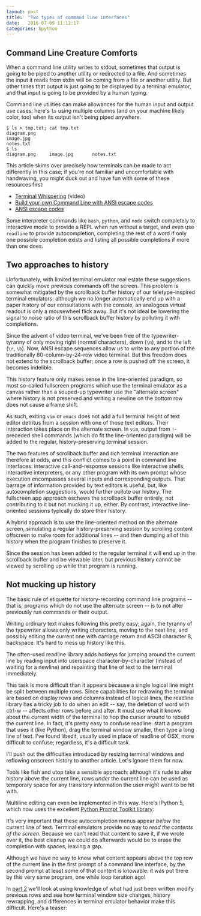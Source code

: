 ```yaml
---
layout: post
title:  "Two types of command line interfaces"
date:   2016-07-09 11:12:17
categories: bpython
---
```


Command Line Creature Comforts
------------------------------

When a command line utility writes to stdout, sometimes that output is going
to be piped to another utility or redirected to a file. And sometimes the
input it reads from stdin will be coming from a file or another utility.
But other times that output is just going to be displayed by a terminal emulator,
and that input is going to be provided by a human typing.

Command line utilities can make allowances for the human input and output
use cases: here's `ls` using multiple columns (and on your machine likely
color, too) when its output isn't being piped anywhere.

    $ ls > tmp.txt; cat tmp.txt
    diagram.png
    image.jpg
    notes.txt
    $ ls
    diagram.png     image.jpg       notes.txt

This article skims over precisely how terminals can be made to act differently
in this case; if you're not familiar and uncomfortable with handwaving, you
might duck out and have fun with some of these resources first:

* [Terminal Whispering](https://www.youtube.com/watch?v=rSnMoClPH2E) (video)
* [Build your own Command Line with ANSI escape codes](http://www.lihaoyi.com/post/BuildyourownCommandLinewithANSIescapecodes.html)
* [ANSI escape codes](https://en.wikipedia.org/wiki/ANSI_escape_code)


Some interpreter commands like `bash`, `python`, and `node` switch completely to interactive mode to
provide a REPL when run without a target, and even use `readline` to provide autocompletion,
completing the rest of a word if only one possible completion exists and listing all
possible completions if more than one does.

<script type="text/javascript" src="https://asciinema.org/a/79156.js" id="asciicast-79156" async></script>

Two approaches to history
-------------------------

Unfortunately, with limited terminal emulator real estate these suggestions
can quickly move previous commands off the screen.
This problem is somewhat mitigated by the
scrollback buffer history of our teletype-inspired terminal emulators:
although we no
longer automatically end up with a paper history of our consultations
with the console,
an analogous virtual readout is only a mousewheel flick away.
But it's not ideal be lowering the signal to noise ratio of this scrollback
buffer history by polluting it with completions.

Since the advent of video terminal, we've been free of the typewriter-tyranny of
only moving right (normal characters), down (`\n`), and to the left
(`\r`, `\b`). Now, ANSI escape sequences allow us to write to any portion of
the traditionally 80-column-by-24-row video terminal. But this freedom
does not extend to the scrollback buffer; once a row is pushed off the
screen, it becomes indelible.

This history feature only makes sense in the line-oriented paradigm, so
most so-called fullscreen programs which use the terminal emulator as a canvas
rather than a souped-up typewriter use the "alternate screen" where history
is not preserved and writing a newline on the bottom row does not cause a
frame shift.

<script type="text/javascript" src="https://asciinema.org/a/79147.js" id="asciicast-79147" async></script>

As such, exiting `vim` or `emacs` does not add a full terminal height of
text editor detritus from a session with one of those text editors. Their interaction
takes place on the alternate screen. In `vim`, output from `!`-preceded shell
commands (which do fit the line-oriented paradigm) will be added to the regular,
history-preserving terminal session.

The two features of scrollback buffer and rich terminal interaction are
therefore at odds, and this conflict comes to a point in
command line interfaces: interactive call-and-response sessions like
interactive shells, interactive interpreters, or any other program
with its own prompt whose execution encompasses several inputs and
corresponding outputs. That barrage of information provided by text editors
is useful, but, like autocompletion suggestions, would further pollute our
history.
The fullscreen app approach eschews the scrollback buffer entirely,
not contributing to it but not mucking it up, either. By contrast, interactive
line-oriented sessions typically do store their history.

<script type="text/javascript" src="https://asciinema.org/a/79149.js" id="asciicast-79149" async></script>

A hybrid approach is to use the line-oriented method on the alternate screen,
simulating a regular history-preserving session by scrolling content offscreen to
make room for additional lines -- and then dumping all of this history
when the program finishes to preserve it.

<script type="text/javascript" src="https://asciinema.org/a/79150.js" id="asciicast-79150" async></script>

Since the session has been added to the regular terminal it will end up in the
scrollback buffer and be viewable later,
but previous history cannot be viewed by scrolling up while that program is
running.

Not mucking up history
----------------------

The basic rule of etiquette for history-recording command line programs -- that
is, programs which do not use the alternate screen -- is to not alter
previously run commands or their output.

<script type="text/javascript" src="https://asciinema.org/a/79151.js" id="asciicast-79151" async></script>

Writing ordinary text makes following this pretty easy; again, the tyranny of
the typewriter allows only writing characters, moving to the next line, and
possibly editing the current one with carriage return and ASCII character 8,
backspace. It's hard to mess up history like this.

The often-used readline library adds hotkeys for jumping around the
current line by reading input into userspace character-by-character
(instead of waiting for a newline) and repainting that line of text to the
terminal immediately.

This task is more difficult than it appears because
a single logical line might be split between multiple rows. Since
capabilities for redrawing the terminal are based on display rows and columns
instead of logical lines, the readline library has a tricky job to do when
an edit -- say, the deletion of word with ctrl-w -- affects other rows before and
after. It must use what it knows about the current width of the terminal
to hop the cursor around to rebuild the current line.
In fact, it's pretty easy to confuse readline: start a program that uses
it (like Python), drag the terminal window smaller, then type a long line of
text.
I've found libedit, usually used in place of readline of OSX, more difficult
to confuse; regardless, it's a difficult task.

I'll push out the difficulties introduced by resizing terminal windows and
reflowing onscreen history to another article. Let's ignore them for now.

Tools like fish and utop take a sensible approach: although it's rude to alter
history above the current line, rows *under* the current line can be used as
temporary space for any transitory information the user might want to be hit
with.

<script type="text/javascript" src="https://asciinema.org/a/79153.js" id="asciicast-79153" async></script>

Multiline editing can even be implemented in this way. Here's IPython
5, which now uses the excellent [Python Prompt Toolkit library](https://github.com/jonathanslenders/python-prompt-toolkit):

<script type="text/javascript" src="https://asciinema.org/a/79154.js" id="asciicast-79154" async></script>

It's very important that these autocompletion menus appear *below* the
current line of text. Terminal emulators provide no way to *read
the contents of the screen*. Because we can't read that content to save it, if
we wrote over it, the best cleanup we could do afterwards would be to
erase the completion with spaces, leaving a gap.

Although we have no way to know what
content appears above the top row of the current line in the first prompt of a
command line interface, by the second prompt at least some of that content
is knowable: it was put there by this very same program, one while loop
iteration ago!

In [part 2](/rich-terminal-applications-2) we'll look at using knowledge of
what had just been written modify previous rows
and see how terminal window size changes, history rewrapping, and differences
in terminal emulator behavior make this difficult. Here's a teaser:

<script type="text/javascript" src="https://asciinema.org/a/79155.js" id="asciicast-79155" async></script>
